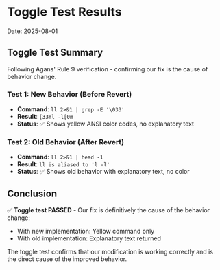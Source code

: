 # Toggle Test Results
Date: 2025-08-01

## Toggle Test Summary
Following Agans' Rule 9 verification - confirming our fix is the cause of behavior change.

### Test 1: New Behavior (Before Revert)
- **Command**: `ll 2>&1 | grep -E '\033'`
- **Result**: `[33ml -l[0m`
- **Status**: ✅ Shows yellow ANSI color codes, no explanatory text

### Test 2: Old Behavior (After Revert)
- **Command**: `ll 2>&1 | head -1`
- **Result**: `ll is aliased to 'l -l'`
- **Status**: ✅ Shows old behavior with explanatory text, no color

## Conclusion
✅ **Toggle test PASSED** - Our fix is definitively the cause of the behavior change:
- With new implementation: Yellow command only
- With old implementation: Explanatory text returned

The toggle test confirms that our modification is working correctly and is the direct cause of the improved behavior.